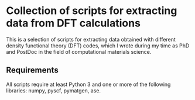 # Collection of scripts for extracting data from DFT calculations

This is a selection of scripts for extracting data obtained with different density functional theory (DFT) codes, which I wrote during my time as PhD and PostDoc in the field of computational materials science.

## Requirements

All scripts require at least Python 3 and one or more of the following libraries: numpy, pyscf, pymatgen, ase.
